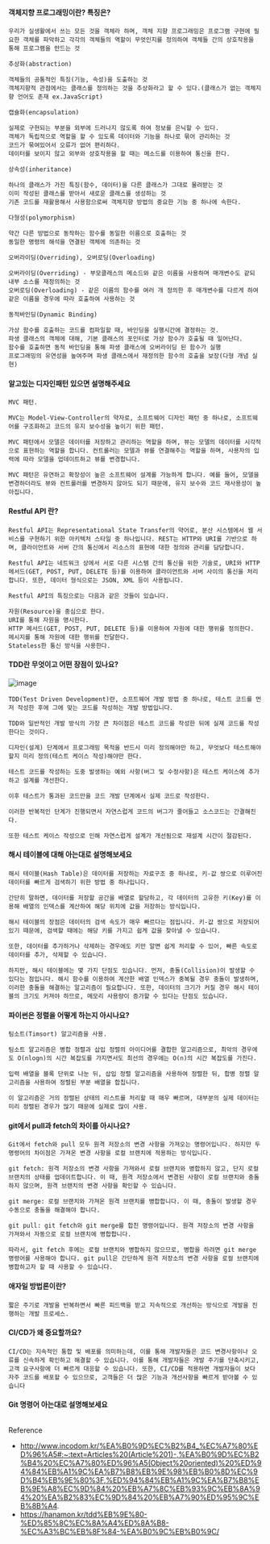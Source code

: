 #### 객체지향 프로그래밍이란? 특징은?

```
우리가 실생활에서 쓰는 모든 것을 객체라 하며, 객체 지향 프로그래밍은 프로그램 구현에 필요한 객체를 파악하고 각각의 객체들의 역할이 무엇인지를 정의하여 객체들 간의 상호작용을 통해 프로그램을 만드는 것

추상화(abstraction)

객체들의 공통적인 특징(기능, 속성)을 도출하는 것
객체지향적 관점에서는 클래스를 정의하는 것을 추상화라고 할 수 있다.(클래스가 없는 객체지향 언어도 존재 ex.JavaScript)

캡슐화(encapsulation)

실제로 구현되는 부분을 외부에 드러나지 않도록 하여 정보를 은닉할 수 있다.
객체가 독립적으로 역할을 할 수 있도록 데이터와 기능을 하나로 묶어 관리하는 것
코드가 묶여있어서 오류가 없어 편리하다.
데이터를 보이지 않고 외부와 상호작용을 할 때는 메소드를 이용하여 통신을 한다. 

상속성(inheritance)

하나의 클래스가 가진 특징(함수, 데이터)을 다른 클래스가 그대로 물려받는 것
이미 작성된 클래스를 받아서 새로운 클래스를 생성하는 것
기존 코드를 재활용해서 사용함으로써 객체지향 방법의 중요한 기능 중 하나에 속한다.

다형성(polymorphism)

약간 다른 방법으로 동작하는 함수를 동일한 이름으로 호출하는 것
동일한 명령의 해석을 연결된 객체에 의존하는 것

오버라이딩(Overriding), 오버로딩(Overloading)

오버라이딩(Overriding) - 부모클래스의 메소드와 같은 이름을 사용하며 매개변수도 같되 내부 소스를 재정의하는 것
오버로딩(Overloading) - 같은 이름의 함수를 여러 개 정의한 후 매개변수를 다르게 하여 같은 이름을 경우에 따라 호출하여 사용하는 것

동적바인딩(Dynamic Binding)

가상 함수를 호출하는 코드를 컴파일할 때, 바인딩을 실행시간에 결정하는 것.
파생 클래스의 객체에 대해, 기본 클래스의 포인터로 가상 함수가 호출될 때 일어난다.
함수를 호출하면 동적 바인딩을 통해 파생 클래스에 오버라이딩 된 함수가 실행
프로그래밍의 유연성을 높여주며 파생 클래스에서 재정의한 함수의 호출을 보장(다형 개념 실현)
```

#### 알고있는 디자인패턴 있으면 설명해주세요

```
MVC 패턴.

MVC는 Model-View-Controller의 약자로, 소프트웨어 디자인 패턴 중 하나로, 소프트웨어를 구조화하고 코드의 유지 보수성을 높이기 위한 패턴.

MVC 패턴에서 모델은 데이터를 저장하고 관리하는 역할을 하며, 뷰는 모델의 데이터를 시각적으로 표현하는 역할을 합니다. 컨트롤러는 모델과 뷰를 연결해주는 역할을 하며, 사용자의 입력에 따라 모델을 업데이트하고 뷰를 변경합니다.

MVC 패턴은 유연하고 확장성이 높은 소프트웨어 설계를 가능하게 합니다. 예를 들어, 모델을 변경하더라도 뷰와 컨트롤러를 변경하지 않아도 되기 때문에, 유지 보수와 코드 재사용성이 높아집니다.
```

#### Restful API 란?

```
Restful API는 Representational State Transfer의 약어로, 분산 시스템에서 웹 서비스를 구현하기 위한 아키텍처 스타일 중 하나입니다. REST는 HTTP와 URI를 기반으로 하며, 클라이언트와 서버 간의 통신에서 리소스의 표현에 대한 정의와 관리를 담당합니다.

Restful API는 네트워크 상에서 서로 다른 시스템 간의 통신을 위한 기술로, URI와 HTTP 메서드(GET, POST, PUT, DELETE 등)를 이용하여 클라이언트와 서버 사이의 통신을 처리합니다. 또한, 데이터 형식으로는 JSON, XML 등이 사용됩니다.

Restful API의 특징으로는 다음과 같은 것들이 있습니다.

자원(Resource)을 중심으로 한다.
URI를 통해 자원을 명시한다.
HTTP 메서드(GET, POST, PUT, DELETE 등)를 이용하여 자원에 대한 행위를 정의한다.
메시지를 통해 자원에 대한 행위를 전달한다.
Stateless한 통신 방식을 사용한다.
```

#### TDD란 무엇이고 어떤 장점이 있나요?

![image](https://user-images.githubusercontent.com/28949162/228158879-5f562a7f-7890-4b5f-b914-1bd8e5eb28cc.png)

```
TDD(Test Driven Development)란, 소프트웨어 개발 방법 중 하나로, 테스트 코드를 먼저 작성한 후에 그에 맞는 코드를 작성하는 개발 방법입니다.

TDD와 일반적인 개발 방식의 가장 큰 차이점은 테스트 코드를 작성한 뒤에 실제 코드를 작성한다는 것이다.

디자인(설계) 단계에서 프로그래밍 목적을 반드시 미리 정의해야만 하고, 무엇보다 테스트해야 할지 미리 정의(테스트 케이스 작성)해야만 한다.

테스트 코드를 작성하는 도중 발생하는 예외 사항(버그 및 수정사항)은 테스트 케이스에 추가하고 설계를 개선한다.

이후 테스트가 통과된 코드만을 코드 개발 단계에서 실제 코드로 작성한다.

이러한 반복적인 단계가 진행되면서 자연스럽게 코드의 버그가 줄어들고 소스코드는 간결해진다.

또한 테스트 케이스 작성으로 인해 자연스럽게 설계가 개선됨으로 재설계 시간이 절감된다.
```

#### 해시 테이블에 대해 아는대로 설명해보세요

```
해시 테이블(Hash Table)은 데이터를 저장하는 자료구조 중 하나로, 키-값 쌍으로 이루어진 데이터를 빠르게 검색하기 위한 방법 중 하나입니다. 

간단히 말하면, 데이터를 저장할 공간을 배열로 할당하고, 각 데이터의 고유한 키(Key)를 이용해 배열의 인덱스를 계산하여 해당 위치에 값을 저장하는 방식입니다.

해시 테이블의 장점은 데이터의 검색 속도가 매우 빠르다는 점입니다. 키-값 쌍으로 저장되어 있기 때문에, 검색할 때에는 해당 키를 가지고 쉽게 값을 찾아낼 수 있습니다.

또한, 데이터를 추가하거나 삭제하는 경우에도 키만 알면 쉽게 처리할 수 있어, 빠른 속도로 데이터를 추가, 삭제할 수 있습니다.

하지만, 해시 테이블에는 몇 가지 단점도 있습니다. 먼저, 충돌(Collision)이 발생할 수 있다는 점입니다. 해시 함수를 이용하여 계산한 배열 인덱스가 중복될 경우 충돌이 발생하며, 이러한 충돌을 해결하는 알고리즘이 필요합니다. 또한, 데이터의 크기가 커질 경우 해시 테이블의 크기도 커져야 하므로, 메모리 사용량이 증가할 수 있다는 단점도 있습니다.
```

#### 파이썬은 정렬을 어떻게 하는지 아시나요?

```
팀소트(Timsort) 알고리즘을 사용.

팀소트 알고리즘은 병합 정렬과 삽입 정렬의 아이디어를 결합한 알고리즘으로, 최악의 경우에도 O(nlogn)의 시간 복잡도를 가지면서도 최선의 경우에는 O(n)의 시간 복잡도를 가진다.

입력 배열을 블록 단위로 나눈 뒤, 삽입 정렬 알고리즘을 사용하여 정렬한 뒤, 합병 정렬 알고리즘을 사용하여 정렬된 부분 배열을 합칩니다.

이 알고리즘은 거의 정렬된 상태의 리스트를 처리할 때 매우 빠르며, 대부분의 실제 데이터는 미리 정렬된 경우가 많기 때문에 실제로 많이 사용.
```

#### git에서 pull과 fetch의 차이를 아시나요?

```
Git에서 fetch와 pull 모두 원격 저장소의 변경 사항을 가져오는 명령어입니다. 하지만 두 명령어의 차이점은 가져온 변경 사항을 로컬 브랜치에 적용하는 방식입니다.

git fetch: 원격 저장소의 변경 사항을 가져와서 로컬 브랜치와 병합하지 않고, 단지 로컬 브랜치의 상태를 업데이트합니다. 이 때, 원격 저장소에서 변경된 사항이 로컬 브랜치와 충돌하지 않으며, 원격 브랜치의 변경 사항을 확인할 수 있습니다.

git merge: 로컬 브랜치와 가져온 원격 브랜치를 병합합니다. 이 때, 충돌이 발생할 경우 수동으로 충돌을 해결해야 합니다.

git pull: git fetch와 git merge를 합친 명령어입니다. 원격 저장소의 변경 사항을 가져와서 자동으로 로컬 브랜치에 병합합니다.

따라서, git fetch 후에는 로컬 브랜치와 병합하지 않으므로, 병합을 하려면 git merge 명령어를 사용해야 합니다. git pull은 간단하게 원격 저장소의 변경 사항을 로컬 브랜치에 병합하고자 할 때 사용할 수 있습니다.
```

#### 애자일 방법론이란?

```
짧은 주기로 개발을 반복하면서 빠른 피드백을 받고 지속적으로 개선하는 방식으로 개발을 진행하는 개발 프로세스.
```

#### CI/CD가 왜 중요할까요?

```
CI/CD는 지속적인 통합 및 배포를 의미하는데, 이를 통해 개발자들은 코드 변경사항이나 오류를 신속하게 확인하고 해결할 수 있습니다. 이를 통해 개발자들은 개발 주기를 단축시키고, 고객 요구사항에 더 빠르게 대응할 수 있습니다. 또한, CI/CD를 적용하면 개발자들이 보다 자주 코드를 배포할 수 있으므로, 고객들은 더 많은 기능과 개선사항을 빠르게 받아볼 수 있습니다
```

#### Git 명령어 아는대로 설명해보세요

```

```


Reference
- http://www.incodom.kr/%EA%B0%9D%EC%B2%B4_%EC%A7%80%ED%96%A5#:~:text=Articles%20(Article%201)-,%EA%B0%9D%EC%B2%B4%20%EC%A7%80%ED%96%A5(Object%20oriented)%20%ED%94%84%EB%A1%9C%EA%B7%B8%EB%9E%98%EB%B0%8D%EC%9D%B4%EB%9E%80%3F,%ED%94%84%EB%A1%9C%EA%B7%B8%EB%9E%A8%EC%9D%84%20%EB%A7%8C%EB%93%9C%EB%8A%94%20%EA%B2%83%EC%9D%84%20%EB%A7%90%ED%95%9C%EB%8B%A4.
- https://hanamon.kr/tdd%EB%9E%80-%ED%85%8C%EC%8A%A4%ED%8A%B8-%EC%A3%BC%EB%8F%84-%EA%B0%9C%EB%B0%9C/
